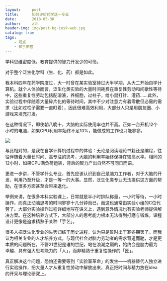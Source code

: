 ```yaml
---
layout:     post
title:      如何评价药学这一专业
date:       2018-05-30
author:     zlh
header-img: img/post-bg-ios9-web.jpg
catalog: true
tags:
    - 观点
    - 知乎旧答 
---
```


学科思维密度低，教育提供的智力开发少的可怜。

对于整个泛生化学科（生、化、药）都是如此。

我本科四年在药学院度过，大一时曾在某实验室待过大半学期，从大二开始自学计算机。就个人体验而言，泛生化类实验的大量时间耗费在重复性劳动和间歇性等待中，这些重复性劳动包括配溶液，养细胞，过柱子，给小鼠打针、灌药......此外，实验过程中伴随着大量碎片化的等待时间，其中不少对注意力有着零散但必需的需求（比如过柱子需要一直盯着），因此很难高效利用，大部分人只是用朋友圈、小游戏来填充打发。

在这种情况下，即使朝八晚十，大脑的实际使用率也并不高。正如一台开机12个小时的电脑，如果CPU利用率始终不足10%，能做成的工作也只能寥寥。


![](https://pic3.zhimg.com/80/v2-ce5d4a56e1fcd3a11142e075a89cba74_hd.jpg)

与此相对的，是我在自学计算机过程中的体验：无论是阅读理论书籍还是编程，往往伴随着大量长时间、高专注的思考，大脑的利用率始终保持在较高水平。相同的12小时，如果CPU满负荷运转，背后的智力产出自然不可同日而语。

更进一步讲，不管学什么专业，首先应该认识到自己是脑力工作者，对于大脑的开发、利用乃至升级，才是一等一的大事。显然，泛生化类专业无法提供这方面的帮助，在很多方面甚至会带来退化。

举例来讲，在很多本科实验课上，日常就是半小时排队称量，一小时等待，一小时操作，而真正动脑思考的时间寥寥十几分钟而已，而这也通常由实验小组的C位代劳了。大部分实验操作过程详细地写在讲义上，遇到意外情况也有实验老师提供解决方案。在这种培养方式下，大部分人的思考能力根本无法得到打磨与锻炼，课程设计更像是追求精熟于某种「手艺」。

很多人把泛生化专业的失势归结于历史进程，认为只是暂时出于寒冬期罢了。而我认为相关专业的人才培养方式，与现代社会对脑力劳动者的需求背道而驰，才是更本质的问题所在。不管21世纪是谁的世纪，站在浪潮之巅的，始终会是脑力最为卓越、具有强大思考能力的「人」，而非精熟于重复性操作的「匠」。

真正解决这个问题，恐怕还需要等到「实验室革命」的发生——机器替代人独立进行实验操作，把大量人才从重复性劳动中解放出来，真正把时间与精力放在idea的开采与理论研究上。

